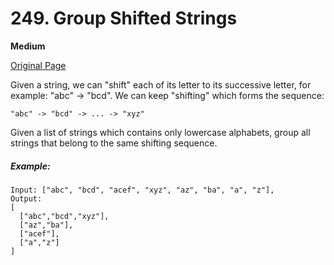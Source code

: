 # 249. Group Shifted Strings

**Medium**

[Original Page](https://leetcode.com/problems/group-shifted-strings/)

Given a string, we can "shift" each of its letter to its successive letter, for example: "abc" -> "bcd". We can keep "shifting" which forms the sequence:

```
"abc" -> "bcd" -> ... -> "xyz"
```

Given a list of strings which contains only lowercase alphabets, group all strings that belong to the same shifting sequence.

##### Example:
```
Input: ["abc", "bcd", "acef", "xyz", "az", "ba", "a", "z"],
Output: 
[
  ["abc","bcd","xyz"],
  ["az","ba"],
  ["acef"],
  ["a","z"]
]
```
